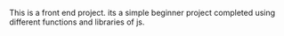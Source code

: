 This  is a front end project. its a simple beginner project completed using different functions and libraries of js. 
